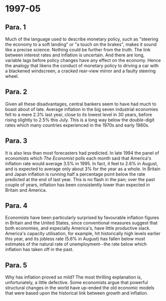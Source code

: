 # 1997-05

## Para. 1

Much of the language used to describe monetary policy, such as "steering the economy to a soft landing" or "a touch on the brakes", makes it sound like a precise science. Nothing could be further from the truth. The link between interest rates and inflation is uncertain. And there are long, variable lags before policy changes have any effect on the economy. Hence the analogy that likens the conduct of monetary policy to driving a car with a blackened windscreen, a cracked rear-view mirror and a faulty steering wheel.

## Para. 2

Given all these disadvantages, central bankers seem to have had much to boast about of late. Average inflation in the big seven industrial economies fell to a mere 2.3% last year, close to its lowest level in 30 years, before rising slightly to 2.5% this July. This is a long way below the double-digit rates which many countries experienced in the 1970s and early 1980s.

## Para. 3

It is also less than most forecasters had predicted. In late 1994 the panel of economists which *The Economist* polls each month said that America's inflation rate would average 3.5% in 1995. In fact, it feel to 2.6% in August, and is expected to average only about 3% for the year as a whole. In Britain and Japan inflation is running half a percentage point below the rate predicted at the end of last year. This is no flash in the pan; over the past couple of years, inflation has been consistently lower than expected in Britain and America.

## Para. 4

Economists have been particularly surprised by favourable inflation figures in Britain and the United States, since conventional measures suggest that both economies, and especially America's, have little productive slack. America's capacity utilisation, for example, hit historically high levels earlier this year, and its jobless rate (5.6% in August) has fallen below most estimates of the natural rate of unemployment--the rate below which inflation has taken off in the past.

## Para. 5

Why has inflation proved so mild? The most thrilling explanation is, unfortunately, a little defective. Some economists argue that powerful structural changes in the world have up-ended the old economic models that were based upon the historical link between growth and inflation.